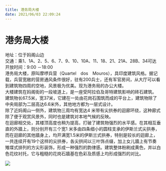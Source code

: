 ```yaml
---
title: 港务局大楼  
date: 2021/06/03 22:09:24  
---
```

  
# 港务局大楼  
地址：位于妈阁山边  
交通：乘1、1A、2、5、6、7、9、10、10A、11、18、21、21A、28B、34可达  
开放时间：9:00 －18:00  
港务局大楼，原叫摩啰兵营（Quartel　dos　Mouros），具印度建筑风格。据记载，兵营宽敞的营房通风条件很好，驻有200兵士，还有军官房间，从大厅可以看到建筑物四周的空地，风景极为优美。现为港务局的办公大楼。  
大楼建筑在妈阁街的一段坡道上，是一座受阿拉伯及哥特建筑影响的砖石建筑。  
建筑物长67.5米，宽37米，它建在一处由花岗石围筑而成的平台上，建筑物除了中央局部为二层高达6.6米外，其他地方都为一层式设计。  
除了近妈阁山一侧外，建筑物三周均有宽达4 米带有尖拱券的迴廊环绕，这种廊式除了便于观赏风景外，同时也是建筑对本地气候的反映。  
在迴廊相交处，其楼顶高度也稍为提高，打破了建筑物强烈的水平感。在其相互垂直的外牆上，则分别开有三个宽1 米多由四条细小的圆柱支承的伊斯兰式尖拱券，而在迴廊的其他牆身上，均开满宽1.5米的伊斯兰式拱券，特别是较长的迴廊上，一共连续开有19个这样的尖拱券，各尖拱间以三叶饰点缀，加上女儿牆上有节奏雉堞式排列的方尖形装饰，形成一种强烈的韵律感。建筑整体粉刷成黄色，并以白色花纹衬托，它与粗糙的花岗石牆基在色彩及质感上均形成强烈的对比。  
  
![](https://raw.staticdn.net/szqq0512/Pic/main/img/202201212152518.png)  
